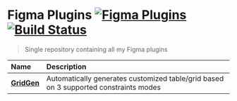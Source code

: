 # Figma Plugins [![Figma Plugins](https://img.shields.io/badge/figma-@stevahnes-0066B3)](https://figma.com/@stevahnes) [![Build Status](https://travis-ci.com/gnawx/figma-plugins.svg?branch=master)](https://travis-ci.com/gnawx/figma-plugins)

> Single repository containing all my Figma plugins

| Name                                   | Description                                                                          |
| :------------------------------------- | :----------------------------------------------------------------------------------- |
| [**GridGen**](/packages/figma-gridgen) | Automatically generates customized table/grid based on 3 supported constraints modes |

